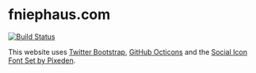 fniephaus.com
===================
[![Build Status](https://travis-ci.org/fniephaus/fniephaus.github.io.svg?branch=master)](https://travis-ci.org/fniephaus/fniephaus.github.io)

This website uses [Twitter Bootstrap](http://getbootstrap.com), [GitHub Octicons](octicons.github.com) and the [Social Icon Font Set by Pixeden](http://www.pixeden.com/icon-fonts/social-icon-font-set).
